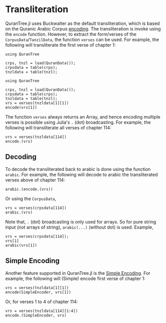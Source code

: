Transliteration
=====
QuranTree.jl uses Buckwalter as the default transliteration, which is based on the Quranic Arabic Corpus [encoding](https://corpus.quran.com/java/buckwalter.jsp). The transliteration is invoke using the `encode` function. However, to extract the form/verses of the `CorpusData`/`TanzilData`, the function `verses` can be used. For example, the following will transliterate the first verse of chapter 1:
```@setup abc
using QuranTree

crps, tnzl = load(QuranData());
crpsdata = table(crps);
tnzldata = table(tnzl);
```

```@repl
using QuranTree

crps, tnzl = load(QuranData());
crpsdata = table(crps);
tnzldata = table(tnzl);
vrs = verses(tnzldata[1][1])
encode(vrs[1])
```
The function `verses` always returns an Array, and hence encoding multiple verses is possible using Julia's `.` (dot) broadcasting. For example, the following will transliterate all verses of chapter 114:
```@repl abc
vrs = verses(tnzldata[114])
encode.(vrs)
```
## Decoding
To decode the transliterated back to arabic is done using the function `arabic`. For example, the following will decode to arabic the transliterated verses above of chapter 114:
```@repl abc
arabic.(encode.(vrs))
```
Or using the `CorpusData`, 
```@repl abc
vrs = verses(crpsdata[114])
arabic.(vrs)
```
Note that, `.` (dot) broadcasting is only used for arrays. So for pure string input (not arrays of string), `arabic(...)` (without dot) is used. Example,
```@repl abc
vrs = verses(crpsdata[114]);
vrs[1]
arabic(vrs[1])
```
## Simple Encoding
Another feature supported in QuranTree.jl is the [Simple Encoding](https://corpus.quran.com/java/simpleencoding.jsp). For example, the following will (Simple) encode first verse of chapter 1:
```@repl abc
vrs = verses(tnzldata[1][1])
encode(SimpleEncoder, vrs[1])
```
Or, for verses 1 to 4 of chapter 114:
```@repl abc
vrs = verses(tnzldata[114][1:4])
encode.(SimpleEncoder, vrs)
```